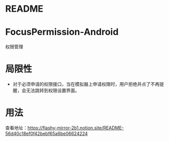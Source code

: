 # README

# FocusPermission-Android

权限管理

# 局限性

- 对于必须申请的权限接口，当在模拟器上申请权限时，用户拒绝并点了不再提醒，会无法跳转到权限设置界面。

# 用法

查看地址：https://flashy-mirror-2b1.notion.site/README-56d40c18ef0f42bebf65a6be06624224

